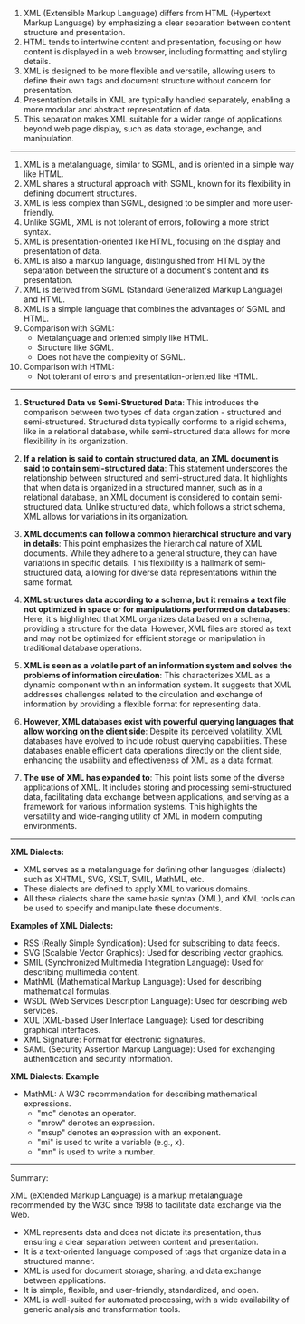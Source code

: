 1. XML (Extensible Markup Language) differs from HTML (Hypertext Markup Language) by emphasizing a clear separation between content structure and presentation.
2. HTML tends to intertwine content and presentation, focusing on how content is displayed in a web browser, including formatting and styling details.
3. XML is designed to be more flexible and versatile, allowing users to define their own tags and document structure without concern for presentation.
4. Presentation details in XML are typically handled separately, enabling a more modular and abstract representation of data.
5. This separation makes XML suitable for a wider range of applications beyond web page display, such as data storage, exchange, and manipulation.


---


1. XML is a metalanguage, similar to SGML, and is oriented in a simple way like HTML.
2. XML shares a structural approach with SGML, known for its flexibility in defining document structures.
3. XML is less complex than SGML, designed to be simpler and more user-friendly.
4. Unlike SGML, XML is not tolerant of errors, following a more strict syntax.
5. XML is presentation-oriented like HTML, focusing on the display and presentation of data.
6. XML is also a markup language, distinguished from HTML by the separation between the structure of a document's content and its presentation.
7. XML is derived from SGML (Standard Generalized Markup Language) and HTML.
8. XML is a simple language that combines the advantages of SGML and HTML.
9. Comparison with SGML:
   - Metalanguage and oriented simply like HTML.
   - Structure like SGML.
   - Does not have the complexity of SGML.
10. Comparison with HTML:
	- Not tolerant of errors and presentation-oriented like HTML.




---

1. **Structured Data vs Semi-Structured Data**: This introduces the comparison between two types of data organization - structured and semi-structured. Structured data typically conforms to a rigid schema, like in a relational database, while semi-structured data allows for more flexibility in its organization.




2. **If a relation is said to contain structured data, an XML document is said to contain semi-structured data**: This statement underscores the relationship between structured and semi-structured data. It highlights that when data is organized in a structured manner, such as in a relational database, an XML document is considered to contain semi-structured data. Unlike structured data, which follows a strict schema, XML allows for variations in its organization.




3. **XML documents can follow a common hierarchical structure and vary in details**: This point emphasizes the hierarchical nature of XML documents. While they adhere to a general structure, they can have variations in specific details. This flexibility is a hallmark of semi-structured data, allowing for diverse data representations within the same format.

4. **XML structures data according to a schema, but it remains a text file not optimized in space or for manipulations performed on databases**: Here, it's highlighted that XML organizes data based on a schema, providing a structure for the data. However, XML files are stored as text and may not be optimized for efficient storage or manipulation in traditional database operations.

5. **XML is seen as a volatile part of an information system and solves the problems of information circulation**: This characterizes XML as a dynamic component within an information system. It suggests that XML addresses challenges related to the circulation and exchange of information by providing a flexible format for representing data.

6. **However, XML databases exist with powerful querying languages that allow working on the client side**: Despite its perceived volatility, XML databases have evolved to include robust querying capabilities. These databases enable efficient data operations directly on the client side, enhancing the usability and effectiveness of XML as a data format.

7. **The use of XML has expanded to**: This point lists some of the diverse applications of XML. It includes storing and processing semi-structured data, facilitating data exchange between applications, and serving as a framework for various information systems. This highlights the versatility and wide-ranging utility of XML in modern computing environments.





---



**XML Dialects:**
- XML serves as a metalanguage for defining other languages (dialects) such as XHTML, SVG, XSLT, SMIL, MathML, etc.
- These dialects are defined to apply XML to various domains.
- All these dialects share the same basic syntax (XML), and XML tools can be used to specify and manipulate these documents.

**Examples of XML Dialects:**
- RSS (Really Simple Syndication): Used for subscribing to data feeds.
- SVG (Scalable Vector Graphics): Used for describing vector graphics.
- SMIL (Synchronized Multimedia Integration Language): Used for describing multimedia content.
- MathML (Mathematical Markup Language): Used for describing mathematical formulas.
- WSDL (Web Services Description Language): Used for describing web services.
- XUL (XML-based User Interface Language): Used for describing graphical interfaces.
- XML Signature: Format for electronic signatures.
- SAML (Security Assertion Markup Language): Used for exchanging authentication and security information.

**XML Dialects: Example**
- MathML: A W3C recommendation for describing mathematical expressions.
  - "mo" denotes an operator.
  - "mrow" denotes an expression.
  - "msup" denotes an expression with an exponent.
  - "mi" is used to write a variable (e.g., x).
  - "mn" is used to write a number.





----



Summary:

XML (eXtended Markup Language) is a markup metalanguage recommended by the W3C since 1998 to facilitate data exchange via the Web.
- XML represents data and does not dictate its presentation, thus ensuring a clear separation between content and presentation.
- It is a text-oriented language composed of tags that organize data in a structured manner.
- XML is used for document storage, sharing, and data exchange between applications.
- It is simple, flexible, and user-friendly, standardized, and open.
- XML is well-suited for automated processing, with a wide availability of generic analysis and transformation tools.
